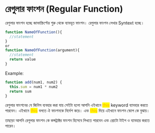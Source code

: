 # রেগুলার ফাংশন (Regular Function)

রেগুলার ফাংশন হচ্ছে জাভাস্ক্রিপ্টের শুরু থেকে ব্যাবহৃত ফাংশন। রেগুলার ফাংশন লেখার Syntext হচ্ছে।&#x20;

```javascript
function NameOfFunction(){
  //statement
}
or
function NameOfFunction(argument){
  //statement
  return value
}
```

Example:

```javascript
function add(num1, num2) {
  this.sum = num1 * num2
  return sum
}
```

রেগুলার ফাংশনের যে জিনিস ব্যবহার করা যায় সেইটা হলো আপনি এইখানে <mark style="color:orange;">this</mark> keyword ব্যাবহার করতে পারবেন। এইখানে <mark style="color:orange;">this</mark> বলতে ঐ ফাংশনকে নির্দেশ করে। এবং <mark style="color:orange;">this</mark> দিয়ে এইখানে ফাংশন স্কোপ কে বুঝায়।&#x20;

তাছাড়া আপনি রেগুলার ফাংশন কে কন্সট্রাক্টর ফাংশন হিসেবে লিখতে পারবেন এবং প্রোটো টাইপ  ও ব্যাবহার করতে পারেন।&#x20;

